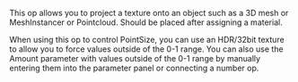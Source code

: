 This op allows you to project a texture onto an object such as a 3D mesh or MeshInstancer or Pointcloud. Should be placed after assigning a material.

When using this op to control PointSize, you can use an HDR/32bit texture to allow you to force values outside of the 0-1 range. You can also use the Amount parameter with values outside of the 0-1 range by manually entering them into the parameter panel or connecting a number op.

